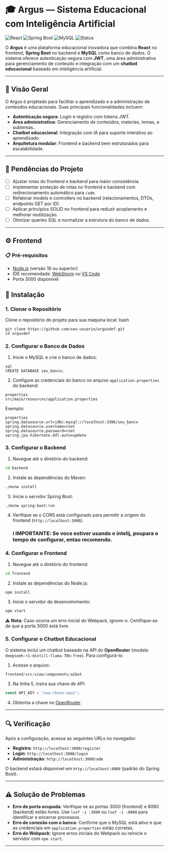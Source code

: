 # 🎓 Argus — Sistema Educacional com Inteligência Artificial

![React](https://img.shields.io/badge/Frontend-React-61DAFB?logo=react)
![Spring Boot](https://img.shields.io/badge/Backend-Spring_Boot-6DB33F?logo=spring)
![MySQL](https://img.shields.io/badge/Database-MySQL-4479A1?logo=mysql)
![Status](https://img.shields.io/badge/Status-Em_Desenvolvimento-yellow)

O **Argus** é uma plataforma educacional inovadora que combina **React** no frontend, **Spring Boot** no backend e **MySQL** como banco de dados. O sistema oferece autenticação segura com **JWT**, uma área administrativa para gerenciamento de conteúdo e integração com um **chatbot educacional** baseado em inteligência artificial.

---

## 📑 Visão Geral

O Argus é projetado para facilitar o aprendizado e a administração de conteúdos educacionais. Suas principais funcionalidades incluem:

- **Autenticação segura**: Login e registro com tokens JWT.
- **Área administrativa**: Gerenciamento de conteúdos, materias, temas, e subtemas..
- **Chatbot educacional**: Integração com IA para suporte interativo ao aprendizado.
- **Arquitetura modular**: Frontend e backend bem estruturados para escalabilidade.

---

## 📌 Pendências do Projeto

- [ ] Ajustar rotas do frontend e backend para maior consistência.
- [ ] Implementar proteção de rotas no frontend e backend com redirecionamento automático para `/adm`.
- [ ] Refatorar models e controllers no backend (relacionamentos, DTOs, endpoints GET por ID).
- [ ] Aplicar princípios SOLID no frontend para reduzir acoplamento e melhorar reutilização.
- [ ] Otimizar queries SQL e normalizar a estrutura do banco de dados.

---

## ⚙️ Frontend

### 📋 Pré-requisitos
- [Node.js](https://nodejs.org/) (versão 16 ou superior)
- IDE recomendada: [WebStorm](https://www.jetbrains.com/webstorm/) ou [VS Code](https://code.visualstudio.com/)
- Porta 3000 disponível
## 🚀 Instalação

### 1. Clonar o Repositório
Clone o repositório do projeto para sua máquina local:
bash
```
git clone https://github.com/seu-usuario/argusdef.git
cd argusdef
```

### 2. Configurar o Banco de Dados
1. Inicie o MySQL e crie o banco de dados:
```
sql
CREATE DATABASE seu_banco;
```

2. Configure as credenciais do banco no arquivo `application.properties` do backend:
```
properties
src/main/resources/application.properties
```
Exemplo:
```
properties
spring.datasource.url=jdbc:mysql://localhost:3306/seu_banco
spring.datasource.username=root
spring.datasource.password=root
spring.jpa.hibernate.ddl-auto=update
```

### 3. Configurar o Backend
1. Navegue até o diretório do backend:
```bash
cd backend
```
2. Instale as dependências do Maven:
```bash
./mvnw install
```

3. Inicie o servidor Spring Boot:
```bash
./mvnw spring-boot:run
```
4. Verifique se o CORS está configurado para permitir a origem do frontend (`http://localhost:3000`).
   ### i IMPORTANTE: Se voce estiver usando o intelij, poupara o tempo de configurar, entao recomendo. 

### 4. Configurar o Frontend
1. Navegue até o diretório do frontend:
```bash
cd frontend
```
2. Instale as dependências do Node.js:
```bash
npm install
```
3. Inicie o servidor de desenvolvimento:
```bash
npm start
```

⚠️ **Nota**: Caso ocorra um erro inicial do Webpack, ignore-o. Certifique-se de que a porta 3000 está livre.

### 5. Configurar o Chatbot Educacional
O sistema inclui um chatbot baseado na API do **OpenRouter** (modelo `deepseek-r1-distill-llama-70b:free`). Para configurá-lo:

1. Acesse o arquivo:
```javascript
frontend/src/view/components/aibot
```
3. Na linha 5, insira sua chave de API:
```javascript
const API_KEY = "sua-chave-aqui";
```
4. Obtenha a chave no [OpenRouter](https://openrouter.ai/).

---

## 🔍 Verificação
Após a configuração, acesse as seguintes URLs no navegador:
- **Registro**: `http://localhost:3000/register`
- **Login**: `http://localhost:3000/login`
- **Administração**: `http://localhost:3000/adm`

O backend estará disponível em `http://localhost:8080` (padrão do Spring Boot).

---

## ⚠️ Solução de Problemas

- **Erro de porta ocupada**: Verifique se as portas 3000 (frontend) e 8080 (backend) estão livres. Use `lsof -i :3000` ou `lsof -i :8080` para identificar e encerrar processos.
- **Erro de conexão com o banco**: Confirme que o MySQL está ativo e que as credenciais em `application.properties` estão corretas.
- **Erro do Webpack**: Ignore erros iniciais do Webpack ou reinicie o servidor com `npm start`.

---
